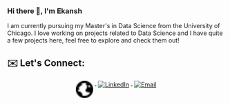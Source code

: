 ### Hi there 👋, I'm Ekansh

I am currently pursuing my Master's in Data Science from the University of Chicago. I love working on projects related to Data Science and I have quite a few projects here, feel free to explore and check them out!

## ✉️ Let's Connect:


<p align="center">
  <a href="https://github.com/ekanshtrivedi" target="_blank" rel="noopener noreferrer">
    <img src="https://raw.githubusercontent.com/iconic/open-iconic/master/svg/globe.svg" alt="GitHub" height="40" style="vertical-align:top; margin:4px">
  </a>
  <a href="https://www.linkedin.com/in/ekansh-trivedi/" target="_blank" rel="noopener noreferrer">
    <img src="https://simpleicons.org/icons/linkedin.svg" alt="LinkedIn" height="40" style="vertical-align:top; margin:4px">
  </a>
  <a href="mailto:ekanshtrivedi1509@gmail.com">
    <img src="https://simpleicons.org/icons/gmail.svg" alt="Email" height="40" style="vertical-align:top; margin:4px">
  </a>


</p>
<!--
**ekanshtrivedi/ekanshtrivedi** is a ✨ _special_ ✨ repository because its `README.md` (this file) appears on your GitHub profile.

Here are some ideas to get you started:

- 🔭 I’m currently working on ...
- 🌱 I’m currently learning ...
- 👯 I’m looking to collaborate on ...
- 🤔 I’m looking for help with ...
- 💬 Ask me about ...
- 📫 How to reach me: ...
- 😄 Pronouns: ...
- ⚡ Fun fact: ...
-->
